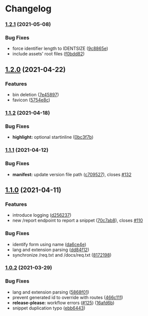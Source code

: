 # Changelog

### [1.2.1](https://www.github.com/readthedocs-fr/bin-server/compare/v1.2.0...v1.2.1) (2021-05-08)


### Bug Fixes

* force identifier length to IDENTSIZE ([9c8865e](https://www.github.com/readthedocs-fr/bin-server/commit/9c8865e3fc2d2eecfe45e956ae4648adceafe0e0))
* include assets' root files ([f0bdd82](https://www.github.com/readthedocs-fr/bin-server/commit/f0bdd825ba6f90414ea133ebd15a07a9447f9995))

## [1.2.0](https://www.github.com/readthedocs-fr/bin-server/compare/v1.1.2...v1.2.0) (2021-04-22)


### Features

* bin deletion ([7e45897](https://www.github.com/readthedocs-fr/bin-server/commit/7e45897ef00b4130a210cca818545647a4a56a01))
* favicon ([5754e8c](https://www.github.com/readthedocs-fr/bin-server/commit/5754e8cff804d91a24f869f51f23505486e8189a))

### [1.1.2](https://www.github.com/readthedocs-fr/bin-server/compare/v1.1.1...v1.1.2) (2021-04-18)


### Bug Fixes

* **highlight:** optional startinline ([0bc3f7b](https://www.github.com/readthedocs-fr/bin-server/commit/0bc3f7b05a65490a962f830b1947f40397f14b84))

### [1.1.1](https://www.github.com/readthedocs-fr/bin-server/compare/v1.1.0...v1.1.1) (2021-04-12)


### Bug Fixes

* **manifest:** update version file path ([c709527](https://www.github.com/readthedocs-fr/bin-server/commit/c709527a4d7715d83b01a2c9c977d5edf892d48a)), closes [#132](https://www.github.com/readthedocs-fr/bin-server/issues/132)

## [1.1.0](https://www.github.com/readthedocs-fr/bin-server/compare/v1.0.2...v1.1.0) (2021-04-11)


### Features

* introduce logging ([d256237](https://www.github.com/readthedocs-fr/bin-server/commit/d256237a5c7f01f14c34bb992474f719d4818c34))
* new /report endpoint to report a snippet ([70c7ab8](https://www.github.com/readthedocs-fr/bin-server/commit/70c7ab87af3d148e9dc3773d118f4356eb0dd572)), closes [#110](https://www.github.com/readthedocs-fr/bin-server/issues/110)


### Bug Fixes

* identify form using name ([da6ce4e](https://www.github.com/readthedocs-fr/bin-server/commit/da6ce4e0b5b07b0bc932ee60b3ac35ff7313d293))
* lang and extension parsing ([dd84f12](https://www.github.com/readthedocs-fr/bin-server/commit/dd84f12177ed240006f919a4a6a777b3ca187eaa))
* synchronize /req.txt and /docs/req.txt ([8172198](https://www.github.com/readthedocs-fr/bin-server/commit/81721988a3bff6bfc2913fac327e5ad58f427503))

### [1.0.2](https://www.github.com/readthedocs-fr/bin-server/compare/v1.0.1...v1.0.2) (2021-03-29)


### Bug Fixes

* lang and extension parsing ([5868f01](https://www.github.com/readthedocs-fr/bin-server/commit/5868f01d632e4309bfb9b4dc61b3003b4fdce5b0))
* prevent generated id to override with routes ([466c111](https://www.github.com/readthedocs-fr/bin-server/commit/466c11154201c6d337c8de730c4b4705eea78a59))
* **release-please:** workflow errors ([#125](https://www.github.com/readthedocs-fr/bin-server/issues/125)) ([16afd6b](https://www.github.com/readthedocs-fr/bin-server/commit/16afd6b57d76c594b680f04c377979cbaa9f78b2))
* snippet duplication typo ([ebb6443](https://www.github.com/readthedocs-fr/bin-server/commit/ebb6443908b29daaa1ba6a108c968b5d02778940))
